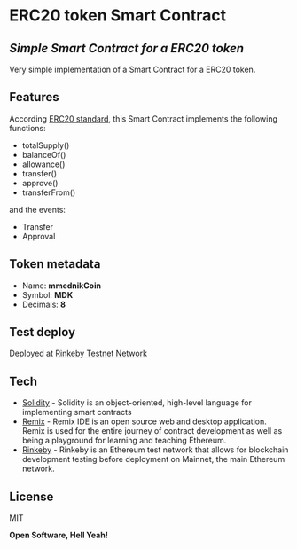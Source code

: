# ERC20 token Smart Contract
## _Simple Smart Contract for a ERC20 token_

Very simple implementation of a Smart Contract for a ERC20 token.


## Features

According [ERC20 standard](https://ethereum.org/en/developers/docs/standards/tokens/erc-20/), this Smart Contract implements the following functions:

- totalSupply()
- balanceOf()
- allowance()
- transfer()
- approve()
- transferFrom()

and the events:

- Transfer
- Approval


## Token metadata

- Name: **mmednikCoin**
- Symbol: **MDK**
- Decimals: **8**


## Test deploy

Deployed at [Rinkeby Testnet Network](https://rinkeby.etherscan.io/token/0x39da5cd38e3e3a9a59fa836b3731010cb59438c0)


## Tech

- [Solidity](https://docs.soliditylang.org/en/v0.8.7/) - Solidity is an object-oriented, high-level language for implementing smart contracts
- [Remix](https://remix.ethereum.org/) - Remix IDE is an open source web and desktop application. Remix is used for the entire journey of contract development as well as being a playground for learning and teaching Ethereum.
- [Rinkeby](https://www.rinkeby.io/) - Rinkeby is an Ethereum test network that allows for blockchain development testing before deployment on Mainnet, the main Ethereum network.


## License

MIT

**Open Software, Hell Yeah!**